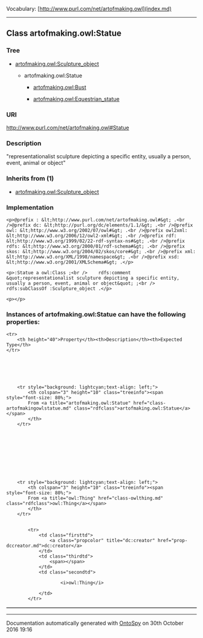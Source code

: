 Vocabulary: [http://www.purl.com/net/artofmaking.owl](index.md) 



---	
	




    


## Class artofmaking.owl:Statue


### Tree


* [artofmaking.owl:Sculpture_object](class-artofmakingowlsculpture_object.md)

    * artofmaking.owl:Statue


        * [artofmaking.owl:Bust](class-artofmakingowlbust.md) 

        * [artofmaking.owl:Equestrian_statue](class-artofmakingowlequestrian_statue.md) 
        






### URI
http://www.purl.com/net/artofmaking.owl#Statue

### Description
&quot;representationalist sculpture depicting a specific entity, usually a person, event, animal or object&quot;



### Inherits from (1)

- [artofmaking.owl:Sculpture_object](class-artofmakingowlsculpture_object.md)





### Implementation
```
<p>@prefix : &lt;http://www.purl.com/net/artofmaking.owl#&gt; .<br />@prefix dc: &lt;http://purl.org/dc/elements/1.1/&gt; .<br />@prefix owl: &lt;http://www.w3.org/2002/07/owl#&gt; .<br />@prefix owl2xml: &lt;http://www.w3.org/2006/12/owl2-xml#&gt; .<br />@prefix rdf: &lt;http://www.w3.org/1999/02/22-rdf-syntax-ns#&gt; .<br />@prefix rdfs: &lt;http://www.w3.org/2000/01/rdf-schema#&gt; .<br />@prefix skos: &lt;http://www.w3.org/2004/02/skos/core#&gt; .<br />@prefix xml: &lt;http://www.w3.org/XML/1998/namespace&gt; .<br />@prefix xsd: &lt;http://www.w3.org/2001/XMLSchema#&gt; .</p>

<p>:Statue a owl:Class ;<br />    rdfs:comment &quot;representationalist sculpture depicting a specific entity, usually a person, event, animal or object&quot; ;<br />    rdfs:subClassOf :Sculpture_object .</p>

<p></p>
```




### Instances of artofmaking.owl:Statue can have the following properties:

<table border="1" cellspacing="3" cellpadding="5" class="classproperties table-hover ">

    <tr>
        <th height="40">Property</th><th>Description</th><th>Expected Type</th>
    </tr>

          

        
            
        
        <tr style="background: lightcyan;text-align: left;">
            <th colspan="3" height="10" class="treeinfo"><span style="font-size: 80%;">
            From <a title="artofmaking.owl:Statue" href="class-artofmakingowlstatue.md" class="rdfclass">artofmaking.owl:Statue</a></span>
            </th>
        </tr>       

            

        

          

        
            
        
        <tr style="background: lightcyan;text-align: left;">
            <th colspan="3" height="10" class="treeinfo"><span style="font-size: 80%;">
            From <a title="owl:Thing" href="class-owlthing.md" class="rdfclass">owl:Thing</a></span>
            </th>
        </tr>       

            
            <tr>
                <td class="firsttd">
                    <a class="propcolor" title="dc:creator" href="prop-dccreator.md">dc:creator</a>         
                </td>
                <td class="thirdtd">
                    <span></span>
                </td>
                <td class="secondtd">
                    
                        <i>owl:Thing</i>
                    
                </td>
            </tr>

            

        

    

</table>













---

Documentation automatically generated with [OntoSpy](http://ontospy.readthedocs.org/ "Open") on 30th October 2016 19:16